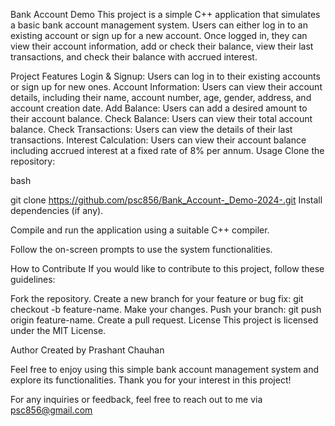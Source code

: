 Bank Account Demo
This project is a simple C++ application that simulates a basic bank account management system. Users can either log in to an existing account or sign up for a new account. Once logged in, they can view their account information, add or check their balance, view their last transactions, and check their balance with accrued interest.

Project Features
Login & Signup: Users can log in to their existing accounts or sign up for new ones.
Account Information: Users can view their account details, including their name, account number, age, gender, address, and account creation date.
Add Balance: Users can add a desired amount to their account balance.
Check Balance: Users can view their total account balance.
Check Transactions: Users can view the details of their last transactions.
Interest Calculation: Users can view their account balance including accrued interest at a fixed rate of 8% per annum.
Usage
Clone the repository:

bash

git clone https://github.com/psc856/Bank_Account-_Demo-2024-.git
Install dependencies (if any).

Compile and run the application using a suitable C++ compiler.

Follow the on-screen prompts to use the system functionalities.

How to Contribute
If you would like to contribute to this project, follow these guidelines:

Fork the repository.
Create a new branch for your feature or bug fix: git checkout -b feature-name.
Make your changes.
Push your branch: git push origin feature-name.
Create a pull request.
License
This project is licensed under the MIT License.

Author
Created by Prashant Chauhan

Feel free to enjoy using this simple bank account management system and explore its functionalities. Thank you for your interest in this project!

For any inquiries or feedback, feel free to reach out to me via psc856@gmail.com

